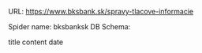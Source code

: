 URL: https://www.bksbank.sk/spravy-tlacove-informacie

Spider name: bksbanksk
DB Schema:

title
content
date